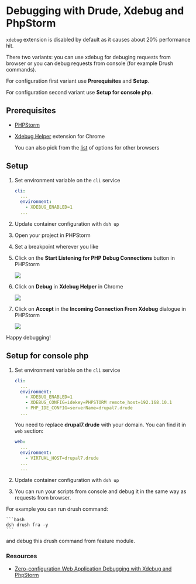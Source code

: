 # Debugging with Drude, Xdebug and PhpStorm

`xdebug` extension is disabled by default as it causes about 20% performance hit.

There two variants: you can use xdebug for debuging requests from browser or you can debug requests from console (for example Drush commands).

For configuration first variant use **Prerequisites** and **Setup**.

For configuration second variant use **Setup for console php**.

## Prerequisites

- [PHPStorm](https://www.jetbrains.com/phpstorm/)
- [Xdebug Helper](https://chrome.google.com/extensions/detail/eadndfjplgieldjbigjakmdgkmoaaaoc) extension for Chrome

    You can also pick from the [list](https://confluence.jetbrains.com/display/PhpStorm/Browser+Debugging+Extensions) of options for other browsers

## Setup

1. Set environment variable on the `cli` service

    ```yml
    cli:
      ...
      environment:
        - XDEBUG_ENABLED=1
      ...
    ```
2. Update container configuration with `dsh up`
3. Open your project in PHPStorm
4. Set a breakpoint wherever you like
5. Click on the **Start Listening for PHP Debug Connections** button in PHPStorm

    <img src="img/xdebug-toggle-listener.png" />

6. Click on **Debug** in **Xdebug Helper** in Chrome

    <img src="img/xdebug-toggle-debugger.png" />

7. Click on **Accept** in the **Incoming Connection From Xdebug** dialogue in PHPStorm

    <img src="img/xdebug-mapping.png" />

Happy debugging!

## Setup for console php
1. Set environment variable on the `cli` service

    ```yml
    cli:
      ...
      environment:
        - XDEBUG_ENABLED=1
        - XDEBUG_CONFIG=idekey=PHPSTORM remote_host=192.168.10.1
        - PHP_IDE_CONFIG=serverName=drupal7.drude
      ...
    ```
   You need to replace **drupal7.drude** with your domain. You can find it in `web` section:
   ```yml
   web:
     ...
     environment:
       - VIRTUAL_HOST=drupal7.drude
     ...
     ...
   ```

2. Update container configuration with `dsh up`
3. You can run your scripts from console and debug it in the same way as requests from browser.

For example you can run drush command:

    ```bash
    dsh drush fra -y
    ```

and debug this drush command from feature module.

### Resources

- [Zero-configuration Web Application Debugging with Xdebug and PhpStorm](https://confluence.jetbrains.com/display/PhpStorm/Zero-configuration+Web+Application+Debugging+with+Xdebug+and+PhpStorm)
